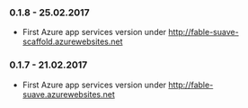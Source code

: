 ### 0.1.8 - 25.02.2017
* First Azure app services version under http://fable-suave-scaffold.azurewebsites.net
### 0.1.7 - 21.02.2017
* First Azure app services version under http://fable-suave.azurewebsites.net
